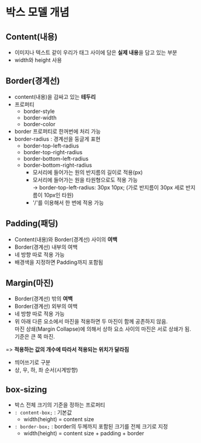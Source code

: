 # 박스 모델 개념

## Content(내용)

- 이미지나 텍스트 같이 우리가 태그 사이에 담은 **실제 내용**을 담고 있는 부분
- width와 height 사용

## Border(경계선)

- content(내용)을 감싸고 있는 **테두리**
- 프로퍼티
  - border-style
  - border-width
  - border-color
- border 프로퍼티로 한꺼번에 처리 가능
- border-radius : 경계선을 둥글게 표현
  - border-top-left-radius
  - border-top-right-radius
  - border-bottom-left-radius
  - border-bottom-right-radius
    - 모서리에 들어가는 원의 반지름의 길이로 적용(px)
    - 모서리에 들어가는 원을 타원형으로도 적용 가능  
      → border-top-left-radius: 30px 10px; (가로 반지름이 30px 세로 반지름이 10px인 타원)
    - '/'를 이용해서 한 번에 적용 가능

## Padding(패딩)

- Content(내용)와 Border(경계선) 사이의 **여백**
- Border(경계선) 내부의 여백
- 네 방향 따로 적용 가능
- 배경색을 지정하면 Padding까지 포함됨

## Margin(마진)

- Border(경계선) 밖의 **여백**
- Border(경계선) 외부의 여백
- 네 방향 따로 적용 가능
- 위 아래 다른 요소에서 마진을 적용하면 두 마진이 함께 공존하지 않음.  
  마진 상쇄(Margin Collapse)에 의해서 상하 요소 사이의 마진은 서로 상쇄가 됨.  
  기준은 큰 쪽 마진.

=> **적용하는 값의 개수에 따라서 적용되는 위치가 달라짐**

- 띄어쓰기로 구분
- 상, 우, 하, 좌 순서(시계방향)

## box-sizing

- 박스 전체 크기의 기준을 정하는 프로퍼티
- `: content-box;` : 기본값
  - width(height) = content size
- `: border-box;` : border의 두께까지 포함된 크기를 전체 크기로 지정
  - width(height) = content size + padding + border
